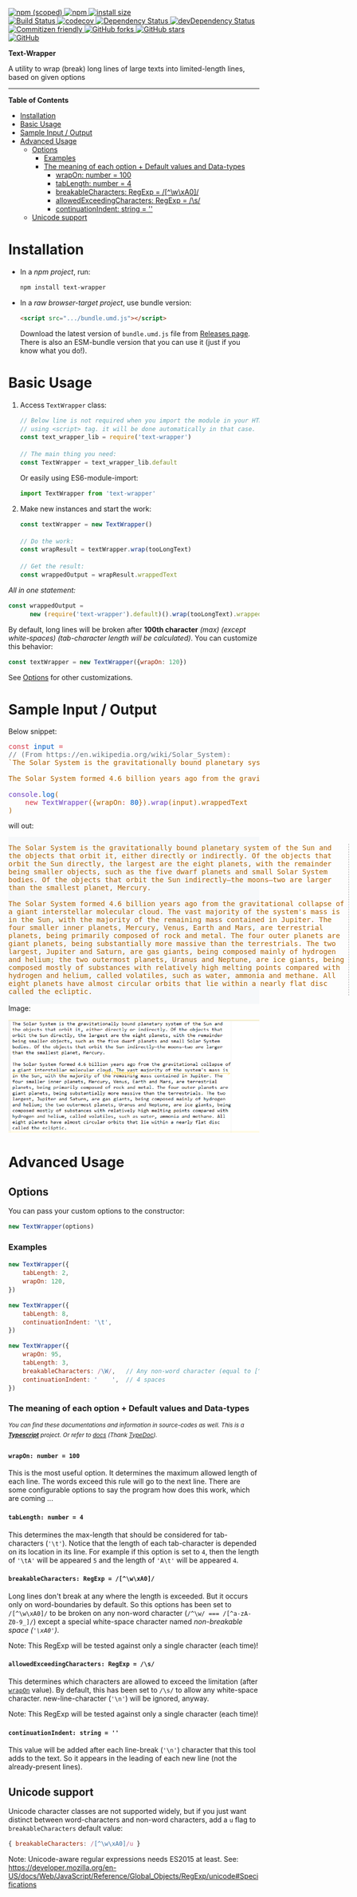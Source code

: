 <p dir="auto">
	<a href="https://npmjs.com/package/text-wrapper">
			<img alt="npm (scoped)" src="https://img.shields.io/npm/v/text-wrapper.svg">
		</a>
		<a href="https://npmjs.com/package/text-wrapper">
			<img alt="npm" src="https://img.shields.io/npm/dt/text-wrapper.svg">
		</a>
		<a href="https://packagephobia.now.sh/result?p=text-wrapper">
			<img src="https://packagephobia.now.sh/badge?p=text-wrapper" alt="install size">
		</a>
		<br>
		<a href="https://travis-ci.com/mirismaili/text-wrapper">
			<img src="https://travis-ci.com/mirismaili/text-wrapper.svg?branch=master" alt="Build Status">
		</a>
		<a href="https://codecov.io/github/mirismaili/text-wrapper">
			<img src="https://codecov.io/github/mirismaili/text-wrapper/branch/master/graph/badge.svg" alt="codecov">
		</a>
		<a href="https://david-dm.org/mirismaili/text-wrapper">
			<img src="https://david-dm.org/mirismaili/text-wrapper.svg" alt="Dependency Status">
		</a>
		<a href="https://david-dm.org/mirismaili/text-wrapper?type=dev">
			<img src="https://david-dm.org/mirismaili/text-wrapper/dev-status.svg" alt="devDependency Status">
		</a>
		<br>
		<a href="http://commitizen.github.io/cz-cli/">
			<img alt="Commitizen friendly" src="https://img.shields.io/badge/commitizen-friendly-brightgreen.svg">
		</a>
		<a href="https://github.com/mirismaili/text-wrapper/fork">
			<img src="https://img.shields.io/github/forks/mirismaili/text-wrapper.svg?style=social" alt="GitHub forks">
		</a>
		<a href="https://github.com/mirismaili/text-wrapper">
			<img src="https://img.shields.io/github/stars/mirismaili/text-wrapper.svg?style=social" alt="GitHub stars">
		</a>
		<br>
		<a href="https://github.com/mirismaili/text-wrapper/blob/master/LICENSE">
			<img alt="GitHub" src="https://img.shields.io/github/license/mirismaili/text-wrapper.svg">
		</a>
</p>

**Text-Wrapper**

A utility to wrap (break) long lines of large texts into limited-length lines, based on given options

***

**Table of Contents**

* [Installation](#installation)
* [Basic Usage](#basic-usage)
* [Sample Input / Output](#sample-input--output)
* [Advanced Usage](#advanced-usage)
  * [Options](#options)
    * [Examples](#examples)
    * [The meaning of each option \+ Default values and Data\-types](#the-meaning-of-each-option--default-values-and-data-types)
      * [wrapOn: number = 100](#wrapon-number--100)
      * [tabLength: number = 4](#tablength-number--4)
      * [breakableCharacters: RegExp = /[^\\w\\xA0]/](#breakablecharacters-regexp--wxa0)
      * [allowedExceedingCharacters: RegExp = /\\s/](#allowedexceedingcharacters-regexp--s)
      * [continuationIndent: string = ''](#continuationindent-string--)
  * [Unicode support](#unicode-support)

# Installation

- In a *npm project*, run:

    ```bash
    npm install text-wrapper
    ```

- In a *raw browser-target project*, use bundle version:

    ```html
    <script src=".../bundle.umd.js"></script>
    ```

  Download the latest version of `bundle.umd.js` file from [Releases page](https://github.com/mirismaili/text-wrapper/releases). There is also an ESM-bundle version that you can use it (just if you know what you do!).

# Basic Usage

1. Access `TextWrapper` class:

    ```javascript
    // Below line is not required when you import the module in your HTML 
    // using <script> tag. it will be done automatically in that case.
    const text_wrapper_lib = require('text-wrapper')  
    
    // The main thing you need:
    const TextWrapper = text_wrapper_lib.default
    ```

    Or easily using ES6-module-import:

    ```javascript
    import TextWrapper from 'text-wrapper'
    ```

2. Make new instances and start the work:

    ```javascript
    const textWrapper = new TextWrapper()
    
    // Do the work:
    const wrapResult = textWrapper.wrap(tooLongText)
    
    // Get the result:
    const wrappedOutput = wrapResult.wrappedText
    ```

*All in one statement:*

```javascript
const wrappedOutput = 
      new (require('text-wrapper').default)().wrap(tooLongText).wrappedText
```

By default, long lines will be broken after **100th character** *(max) (except white-spaces) (tab-character length will be calculated)*. You can customize this behavior:

```javascript
const textWrapper = new TextWrapper({wrapOn: 120})
```

See [Options](#options) for other customizations.

# Sample Input / Output

Below snippet:

<pre style="white-space:pre;overflow-x:scroll;"><span style="color:#d73a49">const</span> <span style="color:#005cc5">input</span> <span style="color:#d73a49">=</span> 
<span style="color:#6a737d">// (From https://en.wikipedia.org/wiki/Solar_System):</span>
<span style="color:#ad6101"><span>`The Solar System is the gravitationally bound planetary system of the Sun and the objects that orbit it, either directly or indirectly. Of the objects that orbit the Sun directly, the largest are the eight planets, with the remainder being smaller objects, such as the five dwarf planets and small Solar System bodies. Of the objects that orbit the Sun indirectly—the moons—two are larger than the smallest planet, Mercury.</span>
<span style="color:#ad6101"></span>
<span style="color:#ad6101">The Solar System formed 4.6 billion years ago from the gravitational collapse of a giant interstellar molecular cloud. The vast majority of the system's mass is in the Sun, with the majority of the remaining mass contained in Jupiter. The four smaller inner planets, Mercury, Venus, Earth and Mars, are terrestrial planets, being primarily composed of rock and metal. The four outer planets are giant planets, being substantially more massive than the terrestrials. The two largest, Jupiter and Saturn, are gas giants, being composed mainly of hydrogen and helium; the two outermost planets, Uranus and Neptune, are ice giants, being composed mostly of substances with relatively high melting points compared with hydrogen and helium, called volatiles, such as water, ammonia and methane. All eight planets have almost circular orbits that lie within a nearly flat disc called the ecliptic.<span class="pl-pds">`</span></span>

<span style="color:#6f42c1">console</span>.<span style="color:#005cc5">log</span>(
	<span style="color:#d73a49">new</span> <span style="color:#6f42c1">TextWrapper</span>({wrapOn<span style="color:#d73a49">:</span> <span style="color:#005cc5">80</span>}).<span style="color:#6f42c1">wrap</span>(input).<span class="pl-smi">wrappedText</span>
)
</pre>

will out:
<div style="background-color:#f6f8fa;">
<pre style="display:inline-block;padding-right:0;background-color:#0000;border-right: 1px dashed #AAA;">
<span style="color:#ad6101">The Solar System is the gravitationally bound planetary system of the Sun and 
the objects that orbit it, either directly or indirectly. Of the objects that 
orbit the Sun directly, the largest are the eight planets, with the remainder 
being smaller objects, such as the five dwarf planets and small Solar System 
bodies. Of the objects that orbit the Sun indirectly—the moons—two are larger 
than the smallest planet, Mercury.
<br>The Solar System formed 4.6 billion years ago from the gravitational collapse of 
a giant interstellar molecular cloud. The vast majority of the system's mass is 
in the Sun, with the majority of the remaining mass contained in Jupiter. The 
four smaller inner planets, Mercury, Venus, Earth and Mars, are terrestrial 
planets, being primarily composed of rock and metal. The four outer planets are 
giant planets, being substantially more massive than the terrestrials. The two 
largest, Jupiter and Saturn, are gas giants, being composed mainly of hydrogen 
and helium; the two outermost planets, Uranus and Neptune, are ice giants, being 
composed mostly of substances with relatively high melting points compared with 
hydrogen and helium, called volatiles, such as water, ammonia and methane. All 
eight planets have almost circular orbits that lie within a nearly flat disc 
called the ecliptic.</span>
</pre></div>
Image:

![sample-output.png](https://raw.githubusercontent.com/mirismaili/text-wrapper/974b4440ffdc1eb27ae52c97c0e814936763e9bd/res/sample-output.png "Sample output")

# Advanced Usage

## Options

You can pass your custom options to the constructor:

```javascript
new TextWrapper(options)
```

### Examples
```javascript
new TextWrapper({
	tabLength: 2,
	wrapOn: 120,
})
```
```javascript
new TextWrapper({
	tabLength: 8,
	continuationIndent: '\t',
})
```
```javascript
new TextWrapper({
	wrapOn: 95,
	tabLength: 3,
	breakableCharacters: /\W/,   // Any non-word character (equal to [^a-zA-Z0-9_])
	continuationIndent: '    ',  // 4 spaces
})
```

### The meaning of each option + Default values and Data-types

<sup>*You can find these documentations and information in source-codes as well. This is a [**Typescript**](https://www.typescriptlang.org/) project. Or refer to [docs](https://mirismaili.github.io/text-wrapper/) (Thank [TypeDoc](https://www.npmjs.com/package/typedoc)).*</sup>

#### `wrapOn: number = 100`

This is the most useful option. It determines the maximum allowed length of each line. The words exceed this rule will go to the next line. There are some configurable options to say the program how does this work, which are coming ...

#### `tabLength: number = 4`

This determines the max-length that should be considered for tab-characters (`'\t'`). Notice that the length of each tab-character is depended on its location in its line. For example if this option is set to `4`, then the length of `'\tA'` will be appeared `5` and the length of `'A\t'` will be appeared `4`.
	
#### `breakableCharacters: RegExp = /[^\w\xA0]/`
	
Long lines don't break at any where the length is exceeded. But it occurs only on word-boundaries by default. So this options has been set to `/[^\w\xA0]/` to be broken on any non-word character (`/^\w/ === /[^a-zA-Z0-9_]/`) except a special white-space character named *non-breakable space (`'\xA0'`)*.

Note: This RegExp will be tested against only a single character (each time)!

#### `allowedExceedingCharacters: RegExp = /\s/`

This determines which characters are allowed to exceed the limitation (after [`wrapOn`](#wrapon-number--100) value). By default,
this has been set to `/\s/` to allow any white-space character. new-line-character (`'\n'`) will be ignored,
anyway.

Note: This RegExp will be tested against only a single character (each time)!

#### `continuationIndent: string = ''`

This value will be added after each line-break (`'\n'`) character that this tool adds to the text. So it appears in the leading of each new line (not the already-present lines).

## Unicode support
Unicode character classes are not supported widely, but if you just want distinct between word-characters and non-word characters, add a `u` flag to `breakableCharacters` default value:
 ```javascript
{ breakableCharacters: /[^\w\xA0]/u }
```
Note: Unicode-aware regular expressions needs ES2015 at least. See: https://developer.mozilla.org/en-US/docs/Web/JavaScript/Reference/Global_Objects/RegExp/unicode#Specifications
